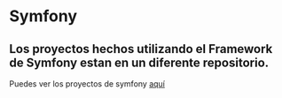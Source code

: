 # Symfony
## Los proyectos hechos utilizando el Framework de Symfony estan en un diferente repositorio.

Puedes ver los proyectos de symfony [aquí](https://github.com/iamabhijeet2003/symfony-projects)
